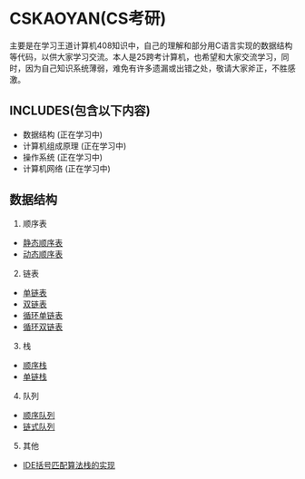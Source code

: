 # CSKAOYAN(CS考研)
主要是在学习王道计算机408知识中，自己的理解和部分用C语言实现的数据结构等代码，以供大家学习交流。本人是25跨考计算机，也希望和大家交流学习，同时，因为自己知识系统薄弱，难免有许多遗漏或出错之处，敬请大家斧正，不胜感激。

## INCLUDES(包含以下内容)
+ 数据结构  (正在学习中)
+ 计算机组成原理  (正在学习中)
+ 操作系统  (正在学习中)
+ 计算机网络  (正在学习中)

## 数据结构
1. 顺序表 
  + [静态顺序表](数据结构/1.static-sequence-list.c)
  + [动态顺序表](数据结构/2.dynamic-sequence-list.c)
2. 链表
  + [单链表](数据结构/3.single-chain-list.c)
  + [双链表](数据结构/4.double-chain-list.c)
  + [循环单链表](数据结构/5.cycle-single-chain.c)
  + [循环双链表](数据结构/6.cycle-double-chain-list.c)
3. 栈
  + [顺序栈](数据结构/7.sequence-stack.c)
  + [单链栈](数据结构/8.single-chain-stack.c)
4. 队列
  + [顺序队列](数据结构/9.static-sequence-queue.c)
  + [链式队列](数据结构/10.chain-queue.c)
5. 其他
  + [IDE括号匹配算法栈的实现](数据结构/11.ide-bracket-stack.c)